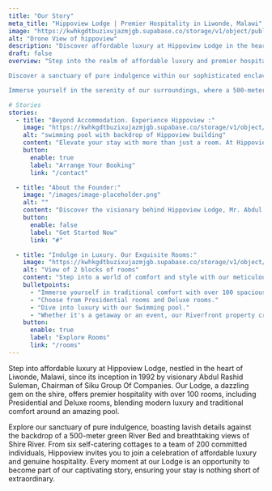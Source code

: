 ```yaml
---
title: "Our Story"
meta_title: "Hippoview Lodge | Premier Hospitality in Liwonde, Malawi"
image: "https://kwhkgdtbuzixujazmjgb.supabase.co/storage/v1/object/public/hippoviewpics/drone/dji_fly_20220910_122516_401_1662891100851_photo_optimized%20(1).jpg"
alt: "Drone View of hippoview"
description: "Discover affordable luxury at Hippoview Lodge in the heart of Liwonde, Malawi. Established in 1992, our beachfront property offers 111 spacious rooms, a pool, and stunning views of Shire River. Immerse yourself in genuine hospitality and tranquil ambiance. Whether for a getaway or event, join our story of affordable luxury by the Shire River."
draft: false
overview: "Step into the realm of affordable luxury and premier hospitality at Hippoview Lodge, nestled in the vibrant heart of Liwonde, Malawi. Since its inception in 1992 by the visionary Mr. Abdul Rashid Suleman, the Chairman of Siku Group Of Companies, our Lodge has transformed into a dazzling gem on the Shire River.

Discover a sanctuary of pure indulgence within our sophisticated enclave, adorned with lavish details and an expansive swimming pool. Hippoview  offers the ideal backdrop for both leisure getaways and memorable events. Our beachfront haven features 111 well-appointed rooms, including 2 Presidential rooms, 50 Deluxe-Couple, and 59 Deluxe-Single rooms, each exuding a blend of modern luxury and traditional comfort.

Immerse yourself in the serenity of our surroundings, where a 500-meter green River Bed and breathtaking views of southern Shire River create an idyllic escape. Embark on a journey that began with six self-catering cottages and has blossomed into a dedicated team of 200 individuals, committed to ensuring your stay is nothing short of extraordinary. Join the celebration of affordable luxury and genuine hospitality at Hippoview , where every moment is an invitation to be part of our captivating story."

# Stories
stories:
  - title: "Beyond Accommodation. Experience Hippoview :"
    image: "https://kwhkgdtbuzixujazmjgb.supabase.co/storage/v1/object/public/hippoviewpics/Pool/IMG_8981.jpg"
    alt: "swimming pool with backdrop of Hippoview building"
    content: "Elevate your stay with more than just a room. At Hippoview , our commitment goes beyond accommodations. Indulge in a golden sand beach, offering breathtaking views of southern Shire River. Our dedicated employees ensures your experience is unforgettable, making every moment at Hippoview  a celebration of accessible luxury and heartfelt hospitality."
    button:
      enable: true
      label: "Arrange Your Booking"
      link: "/contact"

  - title: "About the Founder:"
    image: "/images/image-placeholder.png"
    alt: ""
    content: "Discover the visionary behind Hippoview Lodge, Mr. Abdul Rashid Suleman. As the Chairman of Siku Group Of Companies, he laid the foundation for our haven in 1992. His passion for creating an unparalleled retreat in Liwonde, Malawi, drives our commitment to affordable luxury and genuine hospitality."
    button:
      enable: false
      label: "Get Started Now"
      link: "#"

  - title: "Indulge in Luxury. Our Exquisite Rooms:"
    image: "https://kwhkgdtbuzixujazmjgb.supabase.co/storage/v1/object/public/hippoviewpics/Deluxe%20Rooms%20%20/IMG_9289.jpg"
    alt: "View of 2 blocks of rooms"
    content: "Step into a world of comfort and style with our meticulously designed rooms at Hippoview . Each space is a testament to our dedication to providing an exceptional stay."
    bulletpoints:
      - "Immerse yourself in traditional comfort with over 100 spacious rooms."
      - "Choose from Presidential rooms and Deluxe rooms."
      - "Dive into luxury with our Swimming pool."
      - "Whether it's a getaway or an event, our Riverfront property creates the perfect setting."
    button:
      enable: true
      label: "Explore Rooms"
      link: "/rooms"
---
```


Step into affordable luxury at Hippoview Lodge, nestled in the heart of Liwonde, Malawi, since its inception in 1992 by visionary Abdul Rashid Suleman, Chairman of Siku Group Of Companies. Our Lodge, a dazzling gem on the shire, offers premier hospitality with over 100 rooms, including Presidential and Deluxe rooms, blending modern luxury and traditional comfort around an amazing pool.

Explore our sanctuary of pure indulgence, boasting lavish details against the backdrop of a 500-meter green River Bed and breathtaking views of Shire River. From six self-catering cottages to a team of 200 committed individuals, Hippoview  invites you to join a celebration of affordable luxury and genuine hospitality. Every moment at our Lodge is an opportunity to become part of our captivating story, ensuring your stay is nothing short of extraordinary.
